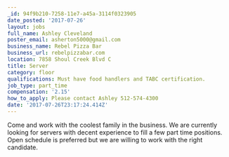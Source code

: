 ```yaml
---
_id: 94f9b210-7258-11e7-a45a-3114f0323905
date_posted: '2017-07-26'
layout: jobs
full_name: Ashley Cleveland
poster_email: asherton5000@gmail.com
business_name: Rebel Pizza Bar
business_url: rebelpizzabar.com
location: 7858 Shoul Creek Blvd C
title: Server
category: floor
qualifications: Must have food handlers and TABC certification.
job_type: part_time
compensation: '2.15'
how_to_apply: Please contact Ashley 512-574-4300
date: '2017-07-26T23:17:24.414Z'
---
```

Come and work with the coolest family in the business. We are currently looking for servers with decent experience to fill a few part time positions. Open schedule is preferred but we are willing to work with the right candidate.
